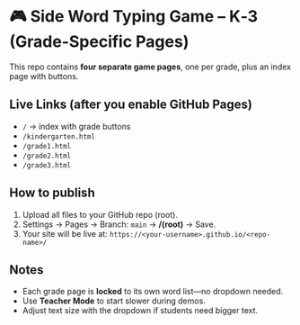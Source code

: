 # 🎮 Side Word Typing Game – K‑3 (Grade-Specific Pages)

This repo contains **four separate game pages**, one per grade, plus an index page with buttons.

## Live Links (after you enable GitHub Pages)
- `/` → index with grade buttons
- `/kindergarten.html`
- `/grade1.html`
- `/grade2.html`
- `/grade3.html`

## How to publish
1. Upload all files to your GitHub repo (root).
2. Settings → Pages → Branch: `main` → **/(root)** → Save.
3. Your site will be live at:
   `https://<your-username>.github.io/<repo-name>/`

## Notes
- Each grade page is **locked** to its own word list—no dropdown needed.
- Use **Teacher Mode** to start slower during demos.
- Adjust text size with the dropdown if students need bigger text.
